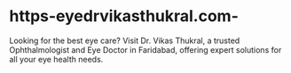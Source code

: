 # https-eyedrvikasthukral.com-
Looking for the best eye care? Visit Dr. Vikas Thukral, a trusted Ophthalmologist and Eye Doctor in Faridabad, offering expert solutions for all your eye health needs.
